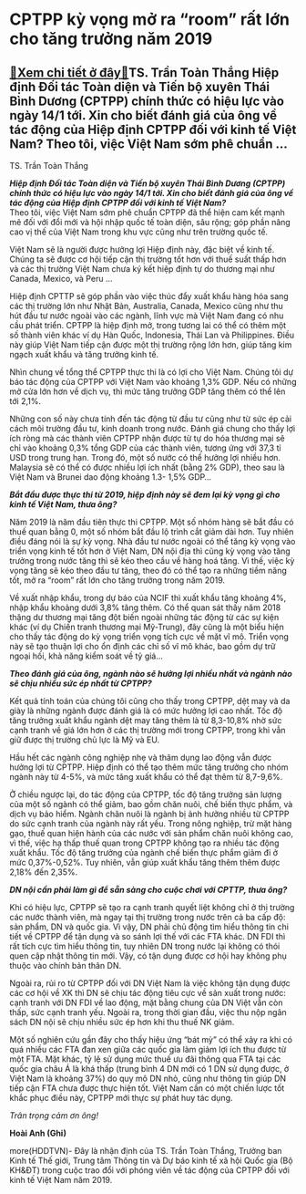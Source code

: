 CPTPP kỳ vọng mở ra “room” rất lớn cho tăng trưởng năm 2019
===========================================================

[:gift:Xem chi tiết ở đây:gift:](https://hddtvn.com/cptpp-ky-vong-mo-ra-room-rat-lon-cho-tang-truong-nam-2019/)TS. Trần Toàn Thắng Hiệp định Đối tác Toàn diện và Tiến bộ xuyên Thái Bình Dương (CPTPP) chính thức có hiệu lực vào ngày 14/1 tới. Xin cho biết đánh giá của ông về tác động của Hiệp định CPTPP đối với kinh tế Việt Nam? Theo tôi, việc Việt Nam sớm phê chuẩn …
------------------------------------------------------------------------------------------------------------------------------------------------------------------------------------------------------------------------------------------------------------------







 






 TS. Trần Toàn Thắng 


***Hiệp định Đối tác Toàn diện và Tiến bộ xuyên Thái Bình Dương (CPTPP) chính thức có hiệu lực vào ngày 14/1 tới. Xin cho biết đánh giá của ông về tác động của Hiệp định CPTPP đối với kinh tế Việt Nam?***   
 Theo tôi, việc Việt Nam sớm phê chuẩn CPTPP đã thể hiện cam kết mạnh mẽ đối với đổi mới và hội nhập quốc tế toàn diện, sâu rộng; góp phần nâng cao vị thế của Việt Nam trong khu vực cũng như trên trường quốc tế.


 Việt Nam sẽ là người được hưởng lợi Hiệp định này, đặc biệt về kinh tế. Chúng ta sẽ được cơ hội tiếp cận thị trường tốt hơn với thuế suất thấp hơn và các thị trường Việt Nam chưa ký kết hiệp định tự do thương mại như Canada, Mexico, và Peru … 


 Hiệp định CPTTP sẽ góp phần vào việc thúc đẩy xuất khẩu hàng hóa sang các thị trường lớn như Nhật Bản, Australia, Canada, Mexico cũng như thu hút đầu tư nước ngoài vào các ngành, lĩnh vực mà Việt Nam đang có nhu cầu phát triển. CPTPP là hiệp định mở, trong tương lai có thể có thêm một số thành viên khác ví dụ Hàn Quốc, Indonesia, Thái Lan và Philippines. Điều này giúp Việt Nam tiếp cận được một thị trường rộng lớn hơn, giúp tăng kim ngạch xuất khẩu và tăng trưởng kinh tế. 


 Nhìn chung về tổng thể CPTPP thực thi là có lợi cho Việt Nam. Chúng tôi dự báo tác động của CPTPP với Việt Nam vào khoảng 1,3% GDP. Nếu có những mở cửa lớn hơn về dịch vụ, thì mức tăng trưởng GDP tăng thêm có thể lên tới 2,1%. 


 Những con số này chưa tính đến tác động từ đầu tư cũng như từ sức ép cải cách môi trường đầu tư, kinh doanh trong nước. Đánh giá chung cho thấy lợi ích ròng mà các thành viên CPTPP nhận được từ tự do hóa thương mại sẽ chỉ vào khoảng 0,3% tổng GDP của các thành viên, tương ứng với 37,3 tỉ USD trong trung hạn. Trong đó, một số nước có thể hưởng lợi nhiều hơn. Malaysia sẽ có thể có được nhiều lợi ích nhất (bằng 2% GDP), theo sau là Việt Nam và Brunei dao động khoảng 1.3- 1,5% GDP…


 ***Bắt đầu được thực thi từ 2019, hiệp định này sẽ đem lại kỳ vọng gì cho kinh tế Việt Nam, thưa ông?*** 


 Năm 2019 là năm đầu tiên thực thi CPTPP. Một số nhóm hàng sẽ bắt đầu có thuế quan bằng 0, một số nhóm bắt đầu lộ trình cắt giảm dài hơn. Tuy nhiên điều đáng nói là sự kỳ vọng. Nhà đầu tư nước ngoài có thể tăng kỳ vọng vào triển vọng kinh tế tốt hơn ở Việt Nam, DN nội địa thì cũng kỳ vọng vào tăng trưởng trong nước tăng thì sẽ kéo theo cầu về hàng hoá tăng. Vì thế, việc kỳ vọng tăng sẽ kéo theo đầu tư tăng, theo đó có thể tạo ra những tiềm năng tốt, mở ra “room” rất lớn cho tăng trưởng trong năm 2019.


 Về xuất nhập khẩu, trong dự báo của NCIF thì xuất khẩu tăng khoảng 4%, nhập khẩu khoảng dưới 3,8% tăng thêm. Có thể quan sát thấy năm 2018 thặng dư thương mại tăng đột biến ngoài những tác động từ các sự kiện khác (ví dụ Chiến tranh thương mại Mỹ-Trung), đây cũng là một biểu hiện cho thấy tác động do kỳ vọng triển vọng tích cực về mặt vĩ mô. Triển vọng này sẽ tạo thuận lợi cho ổn định các chỉ số vĩ mô khác, bao gồm dự trữ ngoại hối, khả năng kiểm soát về tỷ giá…


 ***Theo đánh giá của ông, ngành nào sẽ hưởng lợi nhiều nhất và ngành nào sẽ chịu nhiều sức ép nhất từ CPTPP?***


 Kết quả tính toán của chúng tôi cũng cho thấy trong CPTPP, dệt may và da giày là những ngành được đánh giá là có mức hưởng lợi cao nhất. Tốc độ tăng trưởng xuất khẩu ngành dệt may tăng thêm là từ 8,3-10,8% nhờ sức cạnh tranh về giá lớn hơn ở các thị trường mới trong CPTPP, trong khi vẫn giữ được thị trường chủ lực là Mỹ và EU.


 Hầu hết các ngành công nghiệp nhẹ và thâm dụng lao động vẫn được hưởng lợi từ CPTPP. Hiệp định có thể tạo thêm mức tăng trưởng cho nhóm ngành này từ 4-5%, và mức tăng xuất khẩu có thể đạt thêm từ 8,7-9,6%. 


 Ở chiều ngược lại, do tác động của CPTPP, tốc độ tăng trưởng sản lượng của một số ngành có thể giảm, bao gồm chăn nuôi, chế biến thực phẩm, và dịch vụ bảo hiểm. Ngành chăn nuôi là ngành bị ảnh hưởng nhiều từ CPTPP do sức cạnh tranh của ngành này rất yếu. Trong nông nghiệp, trừ mặt hàng gạo, thuế quan hiện hành của các nước với sản phẩm chăn nuôi không cao, vì thế, việc hạ thấp thuế quan trong CPTPP không tạo ra nhiều tác động xuất khẩu. Tốc độ tăng trưởng của ngành chế biến thực phẩm giảm đi ở mức 0,37%-0,52%. Tuy nhiên, vẫn giúp xuất khẩu tăng thêm thêm được 2,18% đến 2,35%. 


 ***DN nội cần phải làm gì để sẵn sàng cho cuộc chơi với CPTTP, thưa ông?***


 Khi có hiệu lực, CPTPP sẽ tạo ra cạnh tranh quyết liệt không chỉ ở thị trường các nước thành viên, mà ngay tại thị trường trong nước trên cả ba cấp độ: sản phẩm, DN và quốc gia. Vì vậy, DN phải chủ động tìm hiểu thông tin chi tiết về CPTPP để tận dụng và so sánh lợi thế với các FTA khác. DN FDI thì rất tích cực tìm hiểu thông tin, tuy nhiên DN trong nước lại không có thói quen cập nhật thông tin mới. Vậy, có tận dụng được cơ hội hay không phụ thuộc vào chính bản thân DN. 


 Ngoài ra, rủi ro từ CPTPP đối với DN Việt Nam là việc không tận dụng được các cơ hội về XK thì DN sẽ chịu tác động tiêu cực về sản xuất trong nước: cạnh tranh với DN FDI về lao động, mặt bằng chung của DN Việt vẫn còn thấp, sức cạnh tranh yếu. Ngoài ra, trong thời gian đầu, việc thu nộp ngân sách DN nội sẽ chịu nhiều sức ép hơn khi thu thuế NK giảm. 


 Một số nghiên cứu gần đây cho thấy hiệu ứng “bát mỳ” có thể xảy ra khi có quá nhiều các FTA đan xen giữa các quốc gia làm giảm lợi ích thu được từ một FTA. Mặt khác, tỷ lệ sử dụng mức thuế ưu đãi thông qua FTA tại các quốc gia châu Á là khá thấp (trung bình 4 DN mới có 1 DN sử dụng được, ở Việt Nam là khoảng 37%) do quy mô DN nhỏ, cũng như thông tin giúp DN tiếp cận FTA chưa được thực hiện tốt. Việt Nam cần có một chiến lược tốt khắc phục điều này, CPTPP mới thực sự phát huy tác dụng.


 *Trân trọng cảm ơn ông!*






**Hoài Anh (Ghi)**



more(HDDTVN)- Đây là nhận định của TS. Trần Toàn Thắng, Trưởng ban Kinh tế Thế giới, Trung tâm Thông tin và Dự báo kinh tế xã hội Quốc gia (Bộ KH&ĐT) trong cuộc trao đổi với phóng viên về tác động của CPTPP đối với kinh tế Việt Nam năm 2019.

